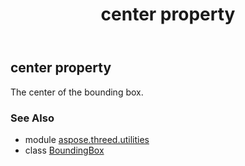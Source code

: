﻿---
title: center property
second_title: Aspose.3D for Python via .NET API References
description: 
type: docs
weight: 60
url: /python-net/aspose.threed.utilities/boundingbox/center/
is_root: false
---

## center property


The center of the bounding box.

### See Also
* module [aspose.threed.utilities](../../)
* class [BoundingBox](/3d/python-net/aspose.threed.utilities/boundingbox)
